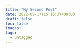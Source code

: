 ```yaml
---
title: "My Second Post"
date: 2022-08-17T15:10:37+09:00
draft: false
toc: false
images:
tags:
  - untagged
---
```


